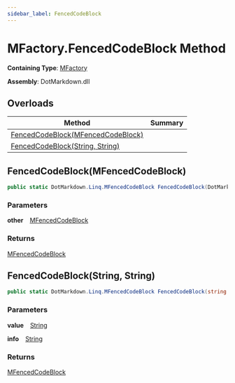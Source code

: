 ```yaml
---
sidebar_label: FencedCodeBlock
---
```


# MFactory\.FencedCodeBlock Method

**Containing Type**: [MFactory](../index.md)

**Assembly**: DotMarkdown\.dll

## Overloads

| Method | Summary |
| ------ | ------- |
| [FencedCodeBlock(MFencedCodeBlock)](#1228039406) | |
| [FencedCodeBlock(String, String)](#116387924) | |

<a id="1228039406"></a>

## FencedCodeBlock\(MFencedCodeBlock\) 

```csharp
public static DotMarkdown.Linq.MFencedCodeBlock FencedCodeBlock(DotMarkdown.Linq.MFencedCodeBlock other)
```

### Parameters

**other** &ensp; [MFencedCodeBlock](../../MFencedCodeBlock/index.md)

### Returns

[MFencedCodeBlock](../../MFencedCodeBlock/index.md)

<a id="116387924"></a>

## FencedCodeBlock\(String, String\) 

```csharp
public static DotMarkdown.Linq.MFencedCodeBlock FencedCodeBlock(string value, string info = null)
```

### Parameters

**value** &ensp; [String](https://docs.microsoft.com/en-us/dotnet/api/system.string)

**info** &ensp; [String](https://docs.microsoft.com/en-us/dotnet/api/system.string)

### Returns

[MFencedCodeBlock](../../MFencedCodeBlock/index.md)

